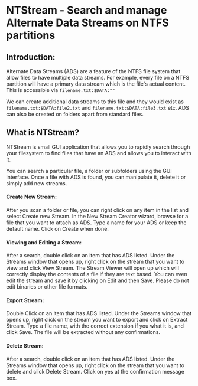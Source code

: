 # NTStream - Search and manage Alternate Data Streams on NTFS partitions

## Introduction:
Alternate Data Streams (ADS) are a feature of the NTFS file system that allow files to have multiple data streams. For example, every file on a NTFS partition will have a primary data stream which is the file's actual content. This is accessible via `filename.txt:$DATA:""`

We can create additional data streams to this file and they would exist as `filename.txt:$DATA:file2.txt` and `filename.txt:$DATA:file3.txt` etc. ADS can also be created on folders apart from standard files.

## What is NTStream?
NTStream is small GUI application that allows you to rapidly search through your filesystem to find files that have an ADS and allows you to interact with it.

You can search a particular file, a folder or subfolders using the GUI interface. Once a file with ADS is found, you can manipulate it, delete it or simply add new streams.

#### Create New Stream:
After you scan a folder or file, you can right click on any item in the list and select Create new Stream.
In the New Stream Creator wizard, browse for a file that you want to attach as ADS.
Type a name for your ADS or keep the default name.
Click on Create when done.


#### Viewing and Editing a Stream:
After a search, double click on an item that has ADS listed.
Under the Streams window that opens up, right click on the stream that you want to view and click View Stream.
The Stream Viewer will open up which will correctly display the contents of a file if they are text based.
You can even edit the stream and save it by clicking on Edit and then Save. Please do not edit binaries or other file formats.
 

#### Export Stream:
Double Click on an item that has ADS listed.
Under the Streams window that opens up, right click on the stream you want to export and click on Extract Stream.
Type a file name, with the correct extension if you what it is, and click Save.
The file will be extracted without any confirmations.


#### Delete Stream:
After a search, double click on an item that has ADS listed.
Under the Streams window that opens up, right click on the stream that you want to delete and click Delete Stream.
Click on yes at the confirmation message box.
